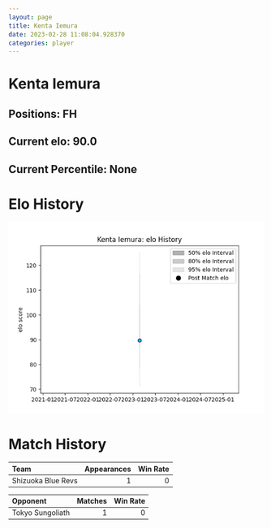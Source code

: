 ```yaml
---  
layout: page  
title: Kenta Iemura  
date: 2023-02-28 11:08:04.928370  
categories: player  
---
```

# Kenta Iemura

## Positions: FH

## Current elo: 90.0

## Current Percentile: None

# Elo History


![elo history](history_KentaIemura.png)
# Match History


| Team               |   Appearances |   Win Rate |
|:-------------------|--------------:|-----------:|
| Shizuoka Blue Revs |             1 |          0 |

| Opponent         |   Matches |   Win Rate |
|:-----------------|----------:|-----------:|
| Tokyo Sungoliath |         1 |          0 |